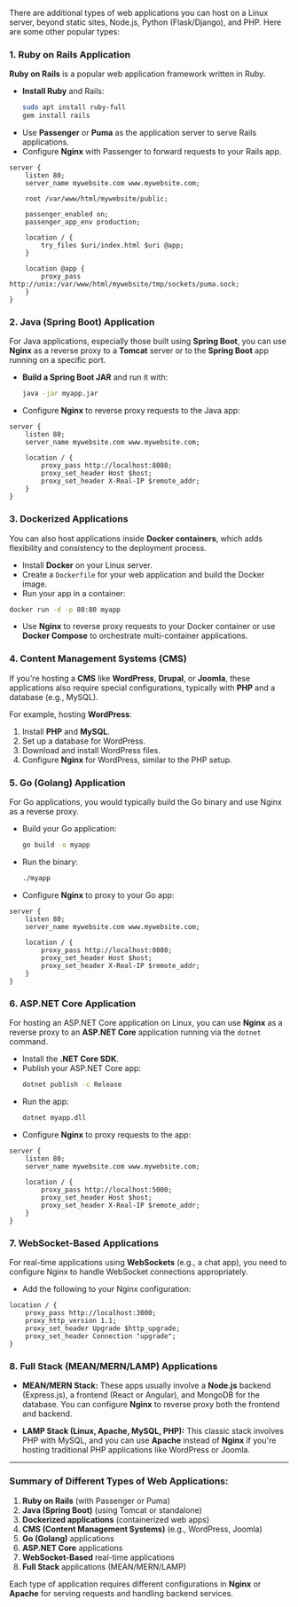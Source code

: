 There are additional types of web applications you can host on a Linux server, beyond static sites, Node.js, Python (Flask/Django), and PHP. Here are some other popular types:

### **1. Ruby on Rails Application**

**Ruby on Rails** is a popular web application framework written in Ruby.

- **Install Ruby** and Rails:
  ```bash
  sudo apt install ruby-full
  gem install rails
  ```
- Use **Passenger** or **Puma** as the application server to serve Rails applications.
- Configure **Nginx** with Passenger to forward requests to your Rails app.
  
```nginx
server {
    listen 80;
    server_name mywebsite.com www.mywebsite.com;
  
    root /var/www/html/mywebsite/public;
  
    passenger_enabled on;
    passenger_app_env production;
  
    location / {
        try_files $uri/index.html $uri @app;
    }
  
    location @app {
        proxy_pass http://unix:/var/www/html/mywebsite/tmp/sockets/puma.sock;
    }
}
```

### **2. Java (Spring Boot) Application**

For Java applications, especially those built using **Spring Boot**, you can use **Nginx** as a reverse proxy to a **Tomcat** server or to the **Spring Boot** app running on a specific port.

- **Build a Spring Boot JAR** and run it with:
  ```bash
  java -jar myapp.jar
  ```
- Configure **Nginx** to reverse proxy requests to the Java app:
  
```nginx
server {
    listen 80;
    server_name mywebsite.com www.mywebsite.com;

    location / {
        proxy_pass http://localhost:8080;
        proxy_set_header Host $host;
        proxy_set_header X-Real-IP $remote_addr;
    }
}
```

### **3. Dockerized Applications**

You can also host applications inside **Docker containers**, which adds flexibility and consistency to the deployment process.

- Install **Docker** on your Linux server.
- Create a `Dockerfile` for your web application and build the Docker image.
- Run your app in a container:
  
```bash
docker run -d -p 80:80 myapp
```

- Use **Nginx** to reverse proxy requests to your Docker container or use **Docker Compose** to orchestrate multi-container applications.

### **4. Content Management Systems (CMS)**

If you're hosting a **CMS** like **WordPress**, **Drupal**, or **Joomla**, these applications also require special configurations, typically with **PHP** and a database (e.g., MySQL).

For example, hosting **WordPress**:
1. Install **PHP** and **MySQL**.
2. Set up a database for WordPress.
3. Download and install WordPress files.
4. Configure **Nginx** for WordPress, similar to the PHP setup.

### **5. Go (Golang) Application**

For Go applications, you would typically build the Go binary and use Nginx as a reverse proxy.

- Build your Go application:
  ```bash
  go build -o myapp
  ```
- Run the binary:
  ```bash
  ./myapp
  ```
- Configure **Nginx** to proxy to your Go app:

```nginx
server {
    listen 80;
    server_name mywebsite.com www.mywebsite.com;

    location / {
        proxy_pass http://localhost:8080;
        proxy_set_header Host $host;
        proxy_set_header X-Real-IP $remote_addr;
    }
}
```

### **6. ASP.NET Core Application**

For hosting an ASP.NET Core application on Linux, you can use **Nginx** as a reverse proxy to an **ASP.NET Core** application running via the `dotnet` command.

- Install the **.NET Core SDK**.
- Publish your ASP.NET Core app:
  ```bash
  dotnet publish -c Release
  ```
- Run the app:
  ```bash
  dotnet myapp.dll
  ```
- Configure **Nginx** to proxy requests to the app:

```nginx
server {
    listen 80;
    server_name mywebsite.com www.mywebsite.com;

    location / {
        proxy_pass http://localhost:5000;
        proxy_set_header Host $host;
        proxy_set_header X-Real-IP $remote_addr;
    }
}
```

### **7. WebSocket-Based Applications**

For real-time applications using **WebSockets** (e.g., a chat app), you need to configure Nginx to handle WebSocket connections appropriately.

- Add the following to your Nginx configuration:

```nginx
location / {
    proxy_pass http://localhost:3000;
    proxy_http_version 1.1;
    proxy_set_header Upgrade $http_upgrade;
    proxy_set_header Connection "upgrade";
}
```

### **8. Full Stack (MEAN/MERN/LAMP) Applications**

- **MEAN/MERN Stack:** These apps usually involve a **Node.js** backend (Express.js), a frontend (React or Angular), and MongoDB for the database. You can configure **Nginx** to reverse proxy both the frontend and backend.
  
- **LAMP Stack (Linux, Apache, MySQL, PHP):** This classic stack involves PHP with MySQL, and you can use **Apache** instead of **Nginx** if you're hosting traditional PHP applications like WordPress or Joomla.

---

### **Summary of Different Types of Web Applications:**

1. **Ruby on Rails** (with Passenger or Puma)
2. **Java (Spring Boot)** (using Tomcat or standalone)
3. **Dockerized applications** (containerized web apps)
4. **CMS (Content Management Systems)** (e.g., WordPress, Joomla)
5. **Go (Golang)** applications
6. **ASP.NET Core** applications
7. **WebSocket-Based** real-time applications
8. **Full Stack** applications (MEAN/MERN/LAMP)

Each type of application requires different configurations in **Nginx** or **Apache** for serving requests and handling backend services.